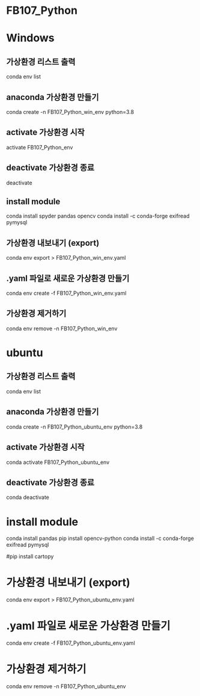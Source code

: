 # FB107_Python

# Windows
## 가상환경 리스트 출력
conda env list

## anaconda 가상환경 만들기
conda create -n FB107_Python_win_env python=3.8

## activate 가상환경 시작
activate FB107_Python_env

## deactivate 가상환경 종료
deactivate

## install module
conda install spyder pandas opencv
conda install -c conda-forge exifread pymysql

## 가상환경 내보내기 (export)
conda env export > FB107_Python_win_env.yaml

## .yaml 파일로 새로운 가상환경 만들기
conda env create -f FB107_Python_win_env.yaml

## 가상환경 제거하기
conda env remove -n FB107_Python_win_env

# ubuntu

## 가상환경 리스트 출력
conda env list

## anaconda 가상환경 만들기
conda create -n FB107_Python_ubuntu_env python=3.8

## activate 가상환경 시작
conda activate FB107_Python_ubuntu_env

## deactivate 가상환경 종료
conda deactivate

# install module
conda install pandas
pip install opencv-python
conda install -c conda-forge exifread pymysql

#pip install cartopy

# 가상환경 내보내기 (export)
conda env export > FB107_Python_ubuntu_env.yaml

# .yaml 파일로 새로운 가상환경 만들기
conda env create -f FB107_Python_ubuntu_env.yaml

# 가상환경 제거하기
conda env remove -n FB107_Python_ubuntu_env
